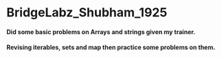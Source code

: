 # BridgeLabz_Shubham_1925


#### Did some basic problems on Arrays and strings given my trainer.
#### Revising iterables, sets and map then practice some problems on them.
